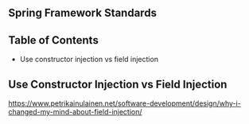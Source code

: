 ## Spring Framework Standards

## Table of Contents
* Use constructor injection vs field injection

## Use Constructor Injection vs Field Injection
https://www.petrikainulainen.net/software-development/design/why-i-changed-my-mind-about-field-injection/

